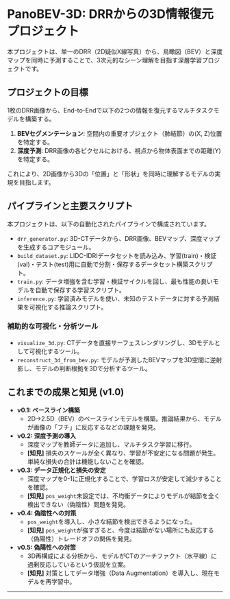 # PanoBEV-3D: DRRからの3D情報復元プロジェクト

本プロジェクトは、単一のDRR（2D疑似X線写真）から、鳥瞰図（BEV）と深度マップを同時に予測することで、3次元的なシーン理解を目指す深層学習プロジェクトです。

## プロジェクトの目標

1枚のDRR画像から、End-to-Endで以下の2つの情報を復元するマルチタスクモデルを構築する。
1.  **BEVセグメンテーション**: 空間内の重要オブジェクト（肺結節）の(X, Z)位置を特定する。
2.  **深度予測**: DRR画像の各ピクセルにおける、視点から物体表面までの距離(Y)を特定する。

これにより、2D画像から3Dの「位置」と「形状」を同時に理解するモデルの実現を目指します。

## パイプラインと主要スクリプト

本プロジェクトは、以下の自動化されたパイプラインで構成されています。

-   `drr_generator.py`: 3D-CTデータから、DRR画像、BEVマップ、深度マップを生成するコアモジュール。
-   `build_dataset.py`: LIDC-IDRIデータセットを読み込み、学習(train)・検証(val)・テスト(test)用に自動で分割・保存するデータセット構築スクリプト。
-   `train.py`: データ増強を含む学習・検証サイクルを回し、最も性能の良いモデルを自動で保存する学習スクリプト。
-   `inference.py`: 学習済みモデルを使い、未知のテストデータに対する予測結果を可視化する推論スクリプト。

### 補助的な可視化・分析ツール

-   `visualize_3d.py`: CTデータを直接サーフェスレンダリングし、3Dモデルとして可視化するツール。
-   `reconstruct_3d_from_bev.py`: モデルが予測したBEVマップを3D空間に逆射影し、モデルの判断根拠を3Dで分析するツール。

## これまでの成果と知見 (v1.0)

-   **v0.1: ベースライン構築**
    -   2D→2.5D（BEV）のベースラインモデルを構築。推論結果から、モデルが画像の「フチ」に反応するなどの課題を発見。
-   **v0.2: 深度予測の導入**
    -   深度マップを教師データに追加し、マルチタスク学習に移行。
    -   **[知見]** 損失のスケールが全く異なり、学習が不安定になる問題が発生。単純な損失の合計は機能しないことを確認。
-   **v0.3: データ正規化と損失の安定**
    -   深度マップを0-1に正規化することで、学習ロスが安定して減少することを確認。
    -   **[知見]** `pos_weight`未設定では、不均衡データによりモデルが結節を全く検出できない（偽陰性）問題を発見。
-   **v0.4: 偽陰性への対策**
    -   `pos_weight`を導入し、小さな結節を検出できるようになった。
    -   **[知見]** `pos_weight`が強すぎると、今度は結節がない場所にも反応する（偽陽性）トレードオフの関係を発見。
-   **v0.5: 偽陽性への対策**
    -   3D再構成による分析から、モデルがCTのアーチファクト（水平線）に過剰反応しているという仮説を立案。
    -   **[知見]** 対策としてデータ増強（Data Augmentation）を導入し、現在モデルを再学習中。

---



